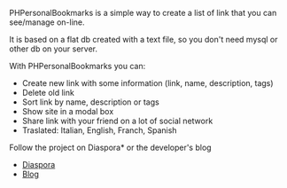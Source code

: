 PHPersonalBookmarks is a simple way to create a list of link that you can see/manage on-line.

It is based on a flat db created with a text file, so you don't need mysql or other db on your server.

With PHPersonalBookmarks you can:

* Create new link with some information (link, name, description, tags)
* Delete old link
* Sort link by name, description or tags
* Show site in a modal box
* Share link with your friend on a lot of social network
* Traslated: Italian, English, Franch, Spanish

Follow the project on Diaspora* or the developer's blog

* [Diaspora](https://joindiaspora.com/tags/phpersonalbookmarks)
* [Blog](http://soluzionisoftware.blogspot.it/search/label/PHPersonalBookmarks)
